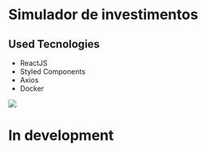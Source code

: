 # Simulador de investimentos

## Used Tecnologies

<ul>
  <li>ReactJS</>
  <li>Styled Components</li>
  <li>Axios</li>
  <li>Docker</li>
</ul>

<img src="https://user-images.githubusercontent.com/39882671/152025761-f0353d38-9c80-4dee-8b37-e8ce84d1dd66.png">

# In development
